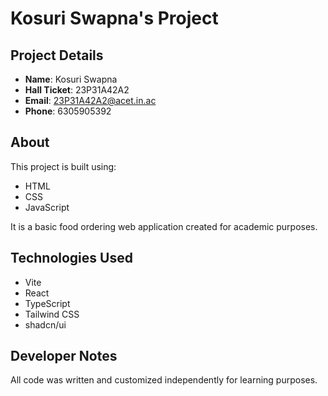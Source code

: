 # Kosuri Swapna's Project

## Project Details

- **Name**: Kosuri Swapna  
- **Hall Ticket**: 23P31A42A2  
- **Email**: 23P31A42A2@acet.in.ac  
- **Phone**: 6305905392

## About

This project is built using:

- HTML  
- CSS  
- JavaScript  

It is a basic food ordering web application created for academic purposes.

## Technologies Used

- Vite  
- React  
- TypeScript  
- Tailwind CSS  
- shadcn/ui

## Developer Notes

All code was written and customized independently for learning purposes.
